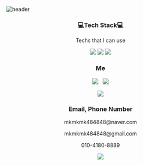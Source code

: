 

![header](https://capsule-render.vercel.app/api?type=slice&color=auto&height=500&section=header&text=JunYoungPark&fontSize=120)

<h3 align="center">💻Tech Stack💻</h3>
<p align="center"> Techs that I can use </p>

<p align="center"> <img src="https://img.shields.io/badge/Python-3766AB?style=flat-square&logo=Python&logoColor=white"/> <img src="https://img.shields.io/badge/Django-green?style=flat-square&logo=Django&logoColor=white"/> <img src="https://img.shields.io/badge/Github-black?style=flat-square&logo=Github&logoColor=white"/></p>

<h3 align="center">Me</h3>

<p align='center'>
	<a href="https://www.instagram.com/park_ga__/">
		<img src="https://img.shields.io/badge/instagram-hotpink?style=flat-square&logo=instagram&logoColor=white&link=https://www.instagram.com/park_ga__/"/></a>&nbsp;&nbsp;
	<a href="https://www.facebook.com/profile.php?id=100005256542768">
		<img src="https://img.shields.io/badge/facebook-blue?style=flat-square&logo=facebook&logoColor=white&link=https://www.facebook.com/profile.php?id=100005256542768"/>
	</a>
</p>
<div align='center'>
	<img src="http://mazassumnida.wtf/api/v2/generate_badge?boj=mkmkmk484848"/>
</div>





<h3 align="center">Email, Phone Number</h3>

<p align="center"> mkmkmk484848@naver.com </p>

<p align="center"> mkmkmk484848@gmail.com </p>
<p align="center"> 010-4180-8889 </p>
<p align="center"> <a href="https://hits.seeyoufarm.com"><img src="https://hits.seeyoufarm.com/api/count/incr/badge.svg?url=https%3A%2F%2Fgithub.com%2FJunYoung8889%2Fhit-counter"/></a> </p>

